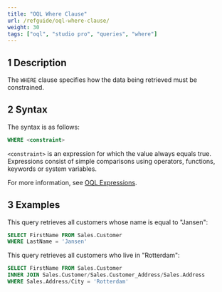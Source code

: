 ```yaml
---
title: "OQL Where Clause"
url: /refguide/oql-where-clause/
weight: 30
tags: ["oql", "studio pro", "queries", "where"]
---
```


## 1 Description

The `WHERE` clause specifies how the data being retrieved must be constrained.

## 2 Syntax

The syntax is as follows:

```sql {linenos=false}
WHERE <constraint>
```

`<constraint>` is an expression for which the value always equals true. Expressions consist of simple comparisons using operators, functions, keywords or system variables.

For more information, see [OQL Expressions](/refguide/oql-expressions/).

## 3 Examples

This query retrieves all customers whose name is equal to "Jansen":

```sql {linenos=false}
SELECT FirstName FROM Sales.Customer
WHERE LastName = 'Jansen'
```

This query retrieves all customers who live in "Rotterdam":

```sql {linenos=false}
SELECT FirstName FROM Sales.Customer
INNER JOIN Sales.Customer/Sales.Customer_Address/Sales.Address
WHERE Sales.Address/City = 'Rotterdam'
```
